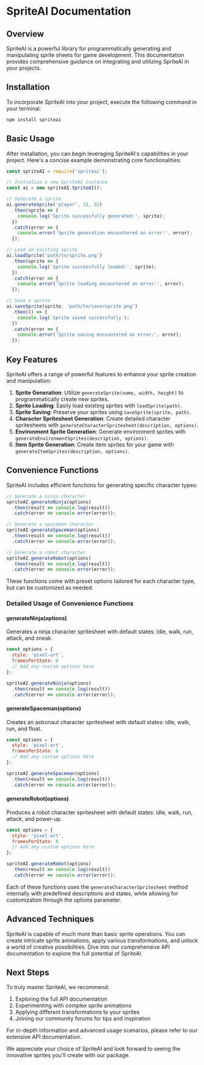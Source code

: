 # SpriteAI Documentation

## Overview

SpriteAI is a powerful library for programmatically generating and manipulating sprite sheets for game development. This documentation provides comprehensive guidance on integrating and utilizing SpriteAI in your projects.

## Installation

To incorporate SpriteAI into your project, execute the following command in your terminal:

```bash
npm install spriteai
```

## Basic Usage

After installation, you can begin leveraging SpriteAI's capabilities in your project. Here's a concise example demonstrating core functionalities:

```javascript
const spriteAI = require('spriteai');

// Initialize a new SpriteAI instance
const ai = new spriteAI.SpriteAI();

// Generate a sprite
ai.generateSprite('player', 32, 32)
  .then(sprite => {
    console.log('Sprite successfully generated:', sprite);
  })
  .catch(error => {
    console.error('Sprite generation encountered an error:', error);
  });

// Load an existing sprite
ai.loadSprite('path/to/sprite.png')
  .then(sprite => {
    console.log('Sprite successfully loaded:', sprite);
  })
  .catch(error => {
    console.error('Sprite loading encountered an error:', error);
  });

// Save a sprite
ai.saveSprite(sprite, 'path/to/save/sprite.png')
  .then(() => {
    console.log('Sprite saved successfully');
  })
  .catch(error => {
    console.error('Sprite saving encountered an error:', error);
  });
```

## Key Features

SpriteAI offers a range of powerful features to enhance your sprite creation and manipulation:

1. **Sprite Generation**: Utilize `generateSprite(name, width, height)` to programmatically create new sprites.
2. **Sprite Loading**: Easily load existing sprites with `loadSprite(path)`.
3. **Sprite Saving**: Preserve your sprites using `saveSprite(sprite, path)`.
4. **Character Spritesheet Generation**: Create detailed character spritesheets with `generateCharacterSpritesheet(description, options)`.
5. **Environment Sprite Generation**: Generate environment sprites with `generateEnvironmentSprites(description, options)`.
6. **Item Sprite Generation**: Create item sprites for your game with `generateItemSprites(description, options)`.

## Convenience Functions

SpriteAI includes efficient functions for generating specific character types:

```javascript
// Generate a ninja character
spriteAI.generateNinja(options)
  .then(result => console.log(result))
  .catch(error => console.error(error));

// Generate a spaceman character
spriteAI.generateSpaceman(options)
  .then(result => console.log(result))
  .catch(error => console.error(error));

// Generate a robot character
spriteAI.generateRobot(options)
  .then(result => console.log(result))
  .catch(error => console.error(error));
```

These functions come with preset options tailored for each character type, but can be customized as needed.

### Detailed Usage of Convenience Functions

#### generateNinja(options)

Generates a ninja character spritesheet with default states: idle, walk, run, attack, and sneak.

```javascript
const options = {
  style: 'pixel-art',
  framesPerState: 6
  // Add any custom options here
};

spriteAI.generateNinja(options)
  .then(result => console.log(result))
  .catch(error => console.error(error));
```

#### generateSpaceman(options)

Creates an astronaut character spritesheet with default states: idle, walk, run, and float.

```javascript
const options = {
  style: 'pixel-art',
  framesPerState: 6
  // Add any custom options here
};

spriteAI.generateSpaceman(options)
  .then(result => console.log(result))
  .catch(error => console.error(error));
```

#### generateRobot(options)

Produces a robot character spritesheet with default states: idle, walk, run, attack, and power-up.

```javascript
const options = {
  style: 'pixel-art',
  framesPerState: 6
  // Add any custom options here
};

spriteAI.generateRobot(options)
  .then(result => console.log(result))
  .catch(error => console.error(error));
```

Each of these functions uses the `generateCharacterSpritesheet` method internally with predefined descriptions and states, while allowing for customization through the options parameter.

## Advanced Techniques

SpriteAI is capable of much more than basic sprite operations. You can create intricate sprite animations, apply various transformations, and unlock a world of creative possibilities. Dive into our comprehensive API documentation to explore the full potential of SpriteAI.

## Next Steps

To truly master SpriteAI, we recommend:

1. Exploring the full API documentation
2. Experimenting with complex sprite animations
3. Applying different transformations to your sprites
4. Joining our community forums for tips and inspiration

For in-depth information and advanced usage scenarios, please refer to our extensive API documentation.

We appreciate your choice of SpriteAI and look forward to seeing the innovative sprites you'll create with our package.
